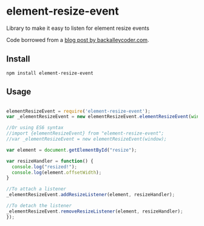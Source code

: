 element-resize-event
==================

Library to make it easy to listen for element resize events

Code borrowed from a [blog post by
backalleycoder.com](http://www.backalleycoder.com/2013/03/18/cross-browser-event-based-element-resize-detection/).

## Install
`npm install element-resize-event`

## Usage
```javascript

elementResizeEvent = require('element-resize-event');
var _elementResizeEvent = new elementResizeEvent.elementResizeEvent(window);

//Or using ES6 syntax 
//import {elementResizeEvent} from "element-resize-event";
//var _elementResizeEvent = new elementResizeEvent(window);

var element = document.getElementById("resize");

var resizeHandler = function() {
  console.log("resized!");
  console.log(element.offsetWidth);
}

//To attach a listener
_elementResizeEvent.addResizeListener(element, resizeHandler);

//To detach the listener
_elementResizeEvent.removeResizeListener(element, resizeHandler);
});

```
